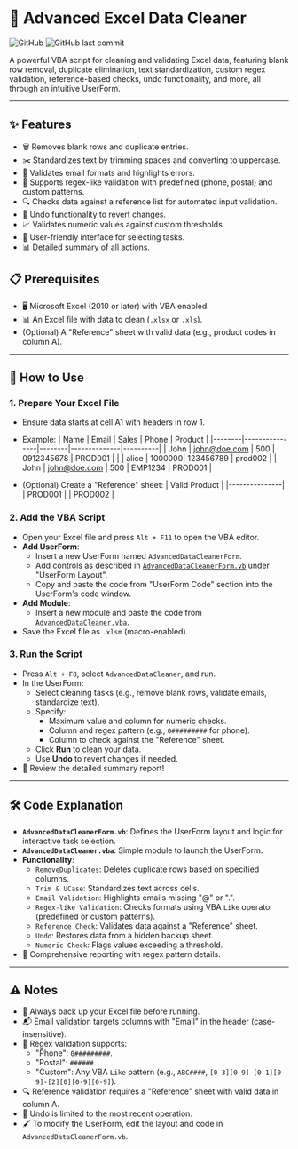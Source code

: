 # 🧹 Advanced Excel Data Cleaner

![GitHub](https://img.shields.io/badge/license-MIT-blue.svg) ![GitHub last commit](https://img.shields.io/github/last-commit/hhai93/Advanced-Excel-Data-Cleaner)

A powerful VBA script for cleaning and validating Excel data, featuring blank row removal, duplicate elimination, text standardization, custom regex validation, reference-based checks, undo functionality, and more, all through an intuitive UserForm.

---

## ✨ Features
- 🗑️ Removes blank rows and duplicate entries.
- ✂️ Standardizes text by trimming spaces and converting to uppercase.
- 📧 Validates email formats and highlights errors.
- 📱 Supports regex-like validation with predefined (phone, postal) and custom patterns.
- 🔍 Checks data against a reference list for automated input validation.
- 🔄 Undo functionality to revert changes.
- 📈 Validates numeric values against custom thresholds.
- 🎨 User-friendly interface for selecting tasks.
- 📊 Detailed summary of all actions.

## 📋 Prerequisites
- 🖥️ Microsoft Excel (2010 or later) with VBA enabled.
- 📊 An Excel file with data to clean (`.xlsx` or `.xls`).
- (Optional) A "Reference" sheet with valid data (e.g., product codes in column A).

---

## 🚀 How to Use

### 1. Prepare Your Excel File
- Ensure data starts at cell A1 with headers in row 1.
- Example:
  | Name   | Email          | Sales  | Phone        | Product  |
  |--------|----------------|--------|--------------|----------|
  | John   | john@doe.com   | 500    | 0912345678   | PROD001  |
  |        | alice          | 1000000| 123456789    | prod002  |
  | John   | john@doe.com   | 500    | EMP1234      | PROD001  |

- (Optional) Create a "Reference" sheet:
  | Valid Product |
  |---------------|
  | PROD001       |
  | PROD002       |

### 2. Add the VBA Script
- Open your Excel file and press `Alt + F11` to open the VBA editor.
- **Add UserForm**:
  - Insert a new UserForm named `AdvancedDataCleanerForm`.
  - Add controls as described in [`AdvancedDataCleanerForm.vb`](AdvancedDataCleanerForm.vb) under "UserForm Layout".
  - Copy and paste the code from "UserForm Code" section into the UserForm's code window.
- **Add Module**:
  - Insert a new module and paste the code from [`AdvancedDataCleaner.vba`](AdvancedDataCleaner.vba).
- Save the Excel file as `.xlsm` (macro-enabled).

### 3. Run the Script
- Press `Alt + F8`, select `AdvancedDataCleaner`, and run.
- In the UserForm:
  - Select cleaning tasks (e.g., remove blank rows, validate emails, standardize text).
  - Specify:
    - Maximum value and column for numeric checks.
    - Column and regex pattern (e.g., `0#########` for phone).
    - Column to check against the "Reference" sheet.
  - Click **Run** to clean your data.
  - Use **Undo** to revert changes if needed.
- 🎉 Review the detailed summary report!

---

## 🛠️ Code Explanation
- **`AdvancedDataCleanerForm.vb`**: Defines the UserForm layout and logic for interactive task selection.
- **`AdvancedDataCleaner.vba`**: Simple module to launch the UserForm.
- **Functionality**:
  - `RemoveDuplicates`: Deletes duplicate rows based on specified columns.
  - `Trim & UCase`: Standardizes text across cells.
  - `Email Validation`: Highlights emails missing "@" or ".".
  - `Regex-like Validation`: Checks formats using VBA `Like` operator (predefined or custom patterns).
  - `Reference Check`: Validates data against a "Reference" sheet.
  - `Undo`: Restores data from a hidden backup sheet.
  - `Numeric Check`: Flags values exceeding a threshold.
- 🔄 Comprehensive reporting with regex pattern details.

---

## ⚠️ Notes
- 💾 Always back up your Excel file before running.
- 📬 Email validation targets columns with "Email" in the header (case-insensitive).
- 📱 Regex validation supports:
  - "Phone": `0#########`.
  - "Postal": `######`.
  - "Custom": Any VBA `Like` pattern (e.g., `ABC####`, `[0-3][0-9]-[0-1][0-9]-[2][0][0-9][0-9]`).
- 🔍 Reference validation requires a "Reference" sheet with valid data in column A.
- 🔄 Undo is limited to the most recent operation.
- 🖌️ To modify the UserForm, edit the layout and code in `AdvancedDataCleanerForm.vb`.

